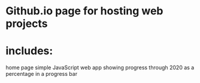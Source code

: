 # Github.io page for hosting web projects
# includes:
home page
simple JavaScript web app showing progress through 2020 as a percentage in a progress bar
